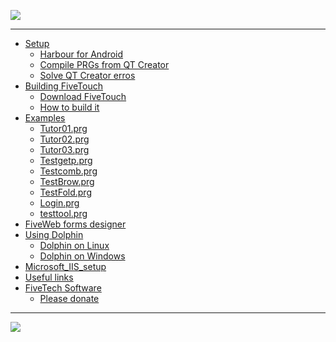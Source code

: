 [![](https://bitbucket.org/fivetech/screenshots/downloads/fivetech_logo.gif)](http://www.fivetechsoft.com "FiveTech Software")
***

  * [Setup](Setup)
    * [Harbour for Android](build_Harbour_for_Android)
    * [Compile PRGs from QT Creator](compile_PRGs_from_QT_Creator)
    * [Solve QT Creator erros](solve_QT_Creator_errors)
  * [Building FiveTouch]()
    * [Download FiveTouch](download_fiveweb)
    * [How to build it](how_to_build_FiveWeb)
  * [Examples]()
    * [Tutor01.prg](tutor01_prg)
    * [Tutor02.prg](tutor02_prg)
    * [Tutor03.prg](tutor03_prg)
    * [Testgetp.prg](testgetp_prg)
    * [Testcomb.prg](testcomb_prg)
    * [TestBrow.prg](testbrow_prg)
    * [TestFold.prg](testfold_prg)
    * [Login.prg](login_prg)
    * [testtool.prg](testtool_prg)
  * [FiveWeb forms designer](fiveweb_forms_designer)
  * [Using Dolphin](http://tdolphin.blogspot.com.es/)
    * [Dolphin on Linux](dolphin_on_linux)
    * [Dolphin on Windows](dolphin_on_windows)
  * [Microsoft\_IIS\_setup](Microsoft_IIS_setup)
  * [Useful links](useful_links)
  * [FiveTech Software](http://www.fivetechsoft.com)
    * [Please donate](Please_donate)

***
[![](https://bitbucket.org/fivetech/screenshots/downloads/harbour.jpg)](https://github.com/harbour/core "The Harbour Project")

